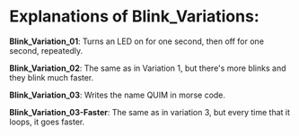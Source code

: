 # Explanations of Blink_Variations:

**Blink_Variation_01**: Turns an LED on for one second, then off for one second, repeatedly.

**Blink_Variation_02**: The same as in Variation 1, but there's more blinks and they blink much faster.

**Blink_Variation_03**: Writes the name QUIM in morse code.

**Blink_Variation_03-Faster**: The same as in variation 3, but every time that it loops, it goes faster.
